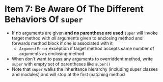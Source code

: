 # Item 7: Be Aware Of The Different Behaviors Of `super`

* If no arguments are given **and no parenthese are used** `super` will invoke target method with _all_ arguments given to enclosing method and forwards method block if one is associated with it
  * `ArgumentError` exception if target method accepts same number of arguments as enclosing method
* When don't want to pass any arguments to overriddent method, write `super` with empty set of parentheses like `super()`
* Note that `super` walks the inheritance hierarchy (including super classes and modules) and will stop at the first matching method
